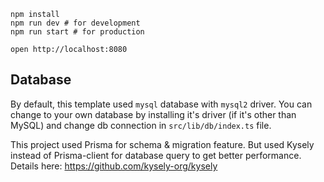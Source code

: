 ```
npm install
npm run dev # for development
npm run start # for production
```

```
open http://localhost:8080
```

## Database

By default, this template used `mysql` database with `mysql2` driver. You can change to your own  database by installing it's driver (if it's other than MySQL) and change db connection in `src/lib/db/index.ts` file. 

This project used Prisma for schema & migration feature. But used Kysely instead of Prisma-client for database query to get better performance. Details here: https://github.com/kysely-org/kysely

